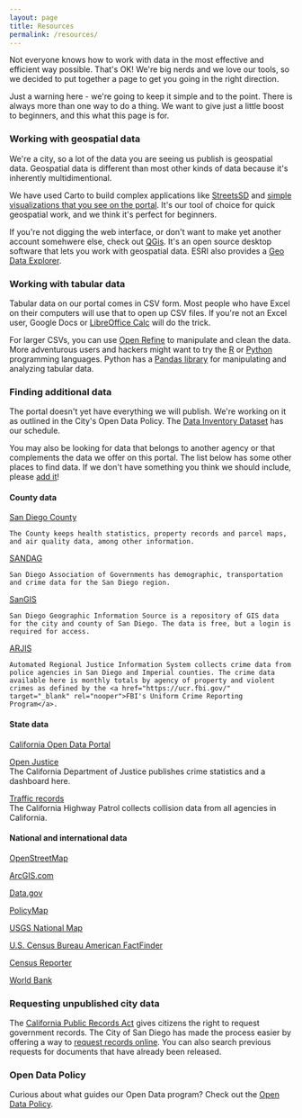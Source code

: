 ```yaml
---
layout: page
title: Resources
permalink: /resources/
---
```


Not everyone knows how to work with data in the most effective and efficient way possible.  That's OK!  We're big nerds and we love our tools, so we decided to put together a page to get you going in the right direction.

Just a warning here - we're going to keep it simple and to the point.  There is always more than one way to do a thing.  We want to give just a little boost to beginners, and this what this page is for.

### Working with geospatial data
We're a city, so a lot of the data you are seeing us publish is geospatial data.  Geospatial data is different than most other kinds of data because it's inherently multidimentional.

We have used Carto to build complex applications like [StreetsSD](http://streets.sandiego.gov) and [simple visualizations that you see on the portal](data.sandiego.gov).  It's our tool of choice for quick geospatial work, and we think it's perfect for beginners.

If you're not digging the web interface, or don't want to make yet another account somehwere else, check out [QGis](http://www2.qgis.org/en/site/).  It's an open source desktop software that lets you work with geospatial data.  ESRI also provides a [Geo Data Explorer](http://www.esri.com/software/arcgis/explorer/).

### Working with tabular data
Tabular data on our portal comes in CSV form.  Most people who have Excel on their computers will use that to open up CSV files.   If you're not an Excel user, Google Docs or [LibreOffice Calc](http://www.libreoffice.org/discover/calc/) will do the trick.

For larger CSVs, you can use [Open Refine](http://openrefine.org/) to manipulate and clean the data. More adventurous users and hackers might want to try the [R](https://www.r-project.org/about.html) or [Python](https://www.python.org/) programming languages. Python has a [Pandas library](http://pandas.pydata.org/) for manipulating and analyzing tabular data.

### Finding additional data
The portal doesn't yet have everything we will publish. We're working on it as outlined in the City's Open Data Policy. The [Data Inventory Dataset](/datasets/data-inventory/) has our schedule.

You may also be looking for data that belongs to another agency or that complements the data we offer on this portal. The list below has some other places to find data. If we don't have something you think we should include, please [add it](https://github.com/cityofsandiego)!

#### County data

<p>
	<a href="http://www.sandiegocounty.gov/" target="_blank" rel="nooper" class="resources-page-link">San Diego County</a> <br>

	The County keeps health statistics, property records and parcel maps, and air quality data, among other information.
</p>
<p>
	<a href="http://datasurfer.sandag.org/" target="_blank" rel="nooper" class="resources-page-link">SANDAG</a> <br>

	San Diego Association of Governments has demographic, transportation and crime data for the San Diego region.

</p>
<p>
	<a href="http://www.openstreetmap.org" target="_blank" rel="nooper" class="resources-page-link">SanGIS</a> <br>

	San Diego Geographic Information Source is a repository of GIS data for the city and county of San Diego. The data is free, but a login is required for access.
</p>
<p>
	<a href="http://crimestats.arjis.org/" target="_blank" rel="nooper" class="resources-page-link">ARJIS</a> <br>

	Automated Regional Justice Information System collects crime data from police agencies in San Diego and Imperial counties. The crime data available here is monthly totals by agency of property and violent crimes as defined by the <a href="https://ucr.fbi.gov/" target="_blank" rel="nooper">FBI's Uniform Crime Reporting Program</a>.
</p>

#### State data

<p>
	<a href="https://data.ca.gov/" target="_blank" rel="nooper" class="resources-page-link">California Open Data Portal</a><br>
</p>
<p>
	<a href="https://openjustice.doj.ca.gov/" target="_blank" rel="nooper" class="resources-page-link">Open Justice</a><br>
	The California Department of Justice publishes crime statistics and a dashboard here.
</p>
<p>
	<a href="http://iswitrs.chp.ca.gov/Reports/jsp/CollisionReports.jsp" target="_blank" rel="nooper" class="resources-page-link">Traffic records</a><br>
	The California Highway Patrol collects collision data from all agencies in California.
</p>

#### National and international data

<p><a href="http://www.openstreetmap.org" target="_blank" rel="nooper" class="resources-page-link">OpenStreetMap</a></p>
<p><a href="http://www.arcgis.com/" target="_blank" rel="nooper" class="resources-page-link">ArcGIS.com</a></p>
<p><a href="http://www.data.gov/" target="_blank" rel="nooper" class="resources-page-link">Data.gov</a></p>
<p><a href="http://www.policymap.com/" target="_blank" rel="nooper" class="resources-page-link">PolicyMap</a></p>
<p><a href="http://nationalmap.gov/viewer.html" target="_blank" rel="nooper" class="resources-page-link">USGS National Map</a></p>
<p><a href="http://factfinder.census.gov/" target="_blank" rel="nooper" class="resources-page-link">U.S. Census Bureau American FactFinder</a></p>
<p><a href="http://censusreporter.org/" target="_blank" rel="nooper" class="resources-page-link">Census Reporter</a></p>
<p><a href="http://data.worldbank.org/" target="_blank" rel="nooper" class="resources-page-link">World Bank</a></p>

### Requesting unpublished city data
The [California Public Records Act](http://ag.ca.gov/publications/summary_public_records_act.pdf) gives citizens the right to request government records. The City of San Diego has made the process easier by offering a way to [request records online](http://sandiego.nextrequest.com/). You can also search previous requests for documents that have already been released.

### Open Data Policy
Curious about what guides our Open Data program? Check out the [Open Data Policy](http://dockets.sandiego.gov/sirepub/view.aspx?cabinet=published_meetings&fileid=757846).
